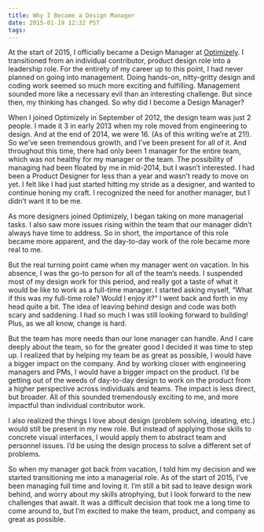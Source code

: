 ```yaml
---
title: Why I Became a Design Manager
date: 2015-01-19 12:32 PST
tags:
---
```


At the start of 2015, I officially became a Design Manager at [Optimizely](https://www.optimizely.com). I transitioned from an individual contributor, product design role into a leadership role. For the entirety of my career up to this point, I had never planned on going into management. Doing hands-on, nitty-gritty design and coding work seemed so much more exciting and fulfilling. Management sounded more like a necessary evil than an interesting challenge. But since then, my thinking has changed. So why did I become a Design Manager?

When I joined Optimizely in September of 2012, the design team was just 2 people. I made it 3 in early 2013 when my role moved from engineering to design. And at the end of 2014, we were 16. (As of this writing we’re at 21!). So we’ve seen tremendous growth, and I’ve been present for all of it. And throughout this time, there had only been 1 manager for the entire team, which was not healthy for my manager or the team. The possibility of managing had been floated by me in mid-2014, but I wasn’t interested. I had been a Product Designer for less than a year and wasn’t ready to move on yet. I felt like I had just started hitting my stride as a designer, and wanted to continue honing my craft. I recognized the need for another manager, but I didn’t want it to be me.

As more designers joined Optimizely, I began taking on more managerial tasks. I also saw more issues rising within the team that our manager didn’t always have time to address. So in short, the importance of this role became more apparent, and the day-to-day work of the role became more real to me.

But the real turning point came when my manager went on vacation. In his absence, I was the go-to person for all of the team’s needs. I suspended most of my design work for this period, and really got a taste of what it would be like to work as a full-time manager. I started asking myself, “What if this was my full-time role? Would I enjoy it?” I went back and forth in my head quite a bit. The idea of leaving behind design and code was both scary and saddening. I had so much I was still looking forward to building! Plus, as we all know, change is hard.

But the team has more needs than our lone manager can handle. And I care deeply about the team, so for the greater good I decided it was time to step up. I realized that by helping my team be as great as possible, I would have a bigger impact on the company. And by working closer with engineering managers and PMs, I would have a bigger impact on the product. I’d be getting out of the weeds of day-to-day design to work on the product from a higher perspective across individuals and teams. The impact is less direct, but broader. All of this sounded tremendously exciting to me, and more impactful than individual contributor work.

I also realized the things I love about design (problem solving, ideating, etc.) would still be present in my new role. But instead of applying those skills to concrete visual interfaces, I would apply them to abstract team and personnel issues. I’d be using the design process to solve a different set of problems.

So when my manager got back from vacation, I told him my decision and we started transitioning me into a managerial role. As of the start of 2015, I’ve been managing full time and loving it. I’m still a bit sad to leave design work behind, and worry about my skills atrophying, but I look forward to the new challenges that await. It was a difficult decision that took me a long time to come around to, but I’m excited to make the team, product, and company as great as possible.
